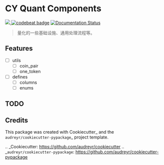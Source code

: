 # CY Quant Components

<p align="left">
    <a href="https://pypi.python.org/pypi/CYComponents">
      <img src="https://img.shields.io/pypi/v/CYComponents.svg">
    </a>
    <a href="https://travis-ci.com/cragod/CYComponents"><img alt="codebeat badge" src="https://img.shields.io/travis/cragod/CYComponents.svg" /></a>
    <a href="https://CYComponents.readthedocs.io/en/latest/?badge=latest">
        <img src="https://readthedocs.org/projects/CYComponents/badge/?version=latest" alt="Documentation Status" />
    </a>
</p>


> 量化的一些基础设施、通用处理流程等。


## Features

- [ ] utils
  - [ ] coin_pair
  - [ ] one_token
- [ ] defines
  - [ ] columns
  - [ ] enums

## TODO



## Credits

This package was created with Cookiecutter_ and the `audreyr/cookiecutter-pypackage`_ project template.

.. _Cookiecutter: https://github.com/audreyr/cookiecutter
.. _`audreyr/cookiecutter-pypackage`: https://github.com/audreyr/cookiecutter-pypackage
